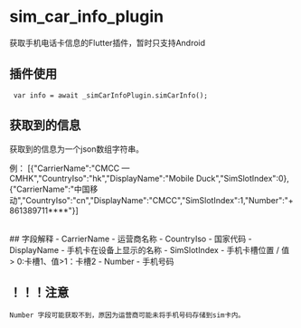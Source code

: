 # sim_car_info_plugin

获取手机电话卡信息的Flutter插件，暂时只支持Android

## 插件使用

```
 var info = await _simCarInfoPlugin.simCarInfo();

```
## 获取到的信息

获取到的信息为一个json数组字符串。

例：
[{"CarrierName":"CMCC — CMHK","CountryIso":"hk","DisplayName":"Mobile Duck","SimSlotIndex":0},{"CarrierName":"中国移动","CountryIso":"cn","DisplayName":"CMCC","SimSlotIndex":1,"Number":"+861389711****"}]


<br/>
## 字段解释
- CarrierName - 运营商名称
- CountryIso  - 国家代码
- DisplayName - 手机卡在设备上显示的名称
- SimSlotIndex - 手机卡槽位置 / 值> 0:卡槽1、值>1：卡槽2
- Number - 手机号码


<br/>

## ！！！注意
    Number 字段可能获取不到，原因为运营商可能未将手机号码存储到sim卡内。



